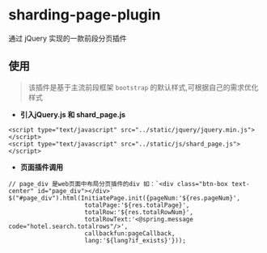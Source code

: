 # sharding-page-plugin
通过 jQuery 实现的一款前段分页插件

## 使用
> 该插件是基于主流前段框架 `bootstrap` 的默认样式,可根据自己的需求优化样式

- **引入jQuery.js 和 shard_page.js**
```
<script type="text/javascript" src="../static/jquery/jquery.min.js"></script>
<script type="text/javascript" src="../static/js/shard_page.js"></script>
```

- **页面插件调用**
```
// page_div 是web页面中布局分页插件的div 如：`<div class="btn-box text-center" id="page_div"></div>`
$("#page_div").html(InitiatePage.init({pageNum:'${res.pageNum}',
                     totalPage:'${res.totalPage}',
                     totalRow:'${res.totalRowNum}',
                     totalRowText:'<@spring.message code="hotel.search.totalrows"/>',
                     callbackfun:pageCallback,
                     lang:'${lang?if_exists}'}));
```
